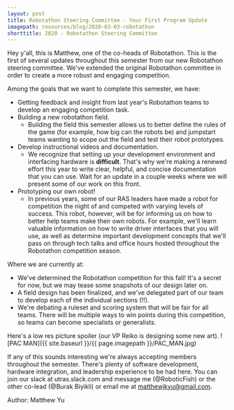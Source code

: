 ```yaml
---
layout: post
title: Robotathon Steering Committee - Your First Program Update
imagepath: resources/blog/2020-03-03-robotathon
shorttitle: 2020 - Robotathon Steering Committee
---
```


Hey y'all, this is Matthew, one of the co-heads of Robotathon. This is the first of several updates throughout this semester from our new Robotathon steering committee. We've extended the original Robotathon committee in order to create a more robust and engaging competition.

Among the goals that we want to complete this semester, we have:
* Getting feedback and insight from last year's Robotathon teams to develop an engaging competition task.
* Building a new robotathon field. 
  * Building the field this semester allows us to better define the rules of the game (for example, how big can the robots be) and jumpstart teams wanting to scope out the field and test their robot prototypes.
* Develop instructional videos and documentation. 
  * We recognize that setting up your development environment and interfacing hardware is **difficult**. That's why we're making a renewed effort this year to write clear, helpful, and concise documentation that you can use. Wait for an update in a couple weeks where we will present some of our work on this front.
* Prototyping our own robot! 
  * In previous years, some of our RAS leaders have made a robot for competition the night of and competed with varying levels of success. This robot, however, will be for informing us on how to better help teams make their own robots. For example, we'll learn valuable information on how to write driver interfaces that you will use, as well as determine important development concepts that we'll pass on through tech talks and office hours hosted throughout the Robotathon competition season. 

Where we are currently at:
* We've determined the Robotathon competition for this fall! It's a secret for now, but we may tease some snapshots of our design later on.
* A field design has been finalized, and we've delegated part of our team to develop each of the individual sections (!!).
* We're debating a ruleset and scoring system that will be fair for all teams. There will be multiple ways to win points during this competition, so teams can become specialists or generalists.

Here's a low res picture spoiler (our VP Reiko is designing some new art).
![PAC MAN]({{ site.baseurl }}/{{ page.imagepath }}/PAC_MAN.jpg)

If any of this sounds interesting we're always accepting members throughout the semester. There's plenty of software development, hardware integration, and leadership experience to be had here. You can join our slack at utras.slack.com and message me (@RoboticFish) or the other co-lead (@Burak Biyikli) or email me at matthewjkyu@gmail.com.

Author: Matthew Yu
